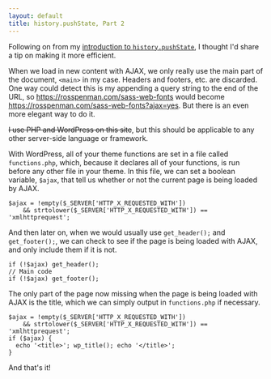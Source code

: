 ```yaml
---
layout: default
title: history.pushState, Part 2
---
```

Following on from my <a href="/pushstate-jquery">introduction to `history.pushState`</a>, I thought I'd share a tip on making it more efficient.

When we load in new content with AJAX, we only really use the main part of the document, `<main>` in my case. Headers and footers, etc. are discarded. One way could detect this is my appending a query string to the end of the URL, so https://rosspenman.com/sass-web-fonts would become https://rosspenman.com/sass-web-fonts?ajax=yes. But there is an even more elegant way to do it.

<del>I use PHP and WordPress on this site</del>, but this should be applicable to any other server-side language or framework.

With WordPress, all of your theme functions are set in a file called `functions.php`, which, because it declares all of your functions, is run before any other file in your theme. In this file, we can set a boolean variable, `$ajax`, that tell us whether or not the current page is being loaded by AJAX.

```php?start_inline=1
$ajax = !empty($_SERVER['HTTP_X_REQUESTED_WITH'])
	&& strtolower($_SERVER['HTTP_X_REQUESTED_WITH']) == 'xmlhttprequest';
```

And then later on, when we would usually use `get_header();` and `get_footer();`, we can check to see if the page is being loaded with AJAX, and only include them if it is not.

```php?start_inline=1
if (!$ajax) get_header();
// Main code
if (!$ajax) get_footer();
```

The only part of the page now missing when the page is being loaded with AJAX is the title, which we can simply output in `functions.php` if necessary.

```php?start_inline=1
$ajax = !empty($_SERVER['HTTP_X_REQUESTED_WITH'])
	&& strtolower($_SERVER['HTTP_X_REQUESTED_WITH']) == 'xmlhttprequest';
if ($ajax) {
  echo '<title>'; wp_title(); echo '</title>';
}
```

And that's it!
